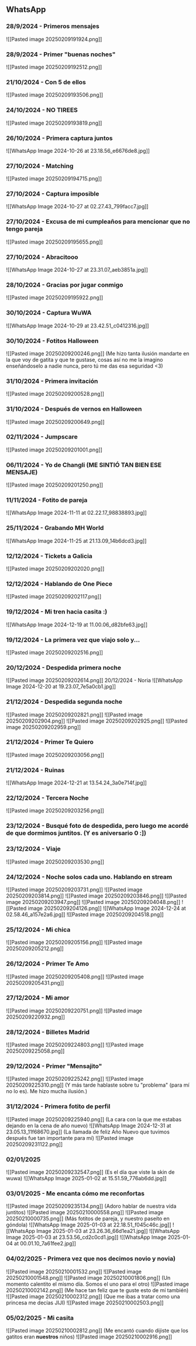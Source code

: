 
## WhatsApp

### 28/9/2024 - Primeros mensajes
![[Pasted image 20250209191924.png]]
### 28/9/2024 - Primer "buenas noches"
![[Pasted image 20250209192512.png]]
### 21/10/2024 - Con 5 de ellos
![[Pasted image 20250209193506.png]]
### 24/10/2024 - NO TIREES
![[Pasted image 20250209193819.png]]
### 26/10/2024 - Primera captura juntos
![[WhatsApp Image 2024-10-26 at 23.18.56_e6676de8.jpg]]
### 27/10/2024 - Matching
![[Pasted image 20250209194715.png]]
### 27/10/2024 - Captura imposible
![[WhatsApp Image 2024-10-27 at 02.27.43_799facc7.jpg]]
### 27/10/2024 - Excusa de mi cumpleaños para mencionar que no tengo pareja
![[Pasted image 20250209195655.png]]
### 27/10/2024 - Abracitooo
![[WhatsApp Image 2024-10-27 at 23.31.07_aeb3851a.jpg]]
### 28/10/2024 - Gracias por jugar conmigo
![[Pasted image 20250209195922.png]]
### 30/10/2024 - Captura WuWA
![[WhatsApp Image 2024-10-29 at 23.42.51_c0412316.jpg]]
### 30/10/2024 - Fotitos Halloween
![[Pasted image 20250209200246.png]]
(Me hizo tanta ilusión mandarte en la que voy de gatita y que te gustase, cosas así no me la imagino enseñándoselo a nadie nunca, pero tú me das esa seguridad <3)
### 31/10/2024 - Primera invitación
![[Pasted image 20250209200528.png]]
### 31/10/2024 - Después de vernos en Halloween
![[Pasted image 20250209200649.png]]
### 02/11/2024 - Jumpscare
![[Pasted image 20250209201001.png]]
### 06/11/2024 - Yo de Changli (ME SINTIÓ TAN BIEN ESE MENSAJE)
![[Pasted image 20250209201250.png]]
### 11/11/2024 - Fotito de pareja
![[WhatsApp Image 2024-11-11 at 02.22.17_98838893.jpg]]
### 25/11/2024 - Grabando MH World
![[WhatsApp Image 2024-11-25 at 21.13.09_14b6dcd3.jpg]]
### 12/12/2024 - Tickets a Galicia
![[Pasted image 20250209202020.png]]
### 12/12/2024 - Hablando de One Piece
![[Pasted image 20250209202117.png]]
### 19/12/2024 - Mi tren hacia casita :)
![[WhatsApp Image 2024-12-19 at 11.00.06_d82bfe63.jpg]]
### 19/12/2024 - La primera vez que viajo solo y...
![[Pasted image 20250209202516.png]]
### 20/12/2024 - Despedida primera noche
![[Pasted image 20250209202614.png]]
20/12/2024 - Noria
![[WhatsApp Image 2024-12-20 at 19.23.07_7e5a0cb1.jpg]]
### 21/12/2024 - Despedida segunda noche
![[Pasted image 20250209202821.png]]
![[Pasted image 20250209202904.png]]
![[Pasted image 20250209202925.png]]
![[Pasted image 20250209202959.png]]
### 21/12/2024 - Primer Te Quiero
![[Pasted image 20250209203056.png]]
### 21/12/2024 - Ruinas
![[WhatsApp Image 2024-12-21 at 13.54.24_3a0e714f.jpg]]
### 22/12/2024 - Tercera Noche
![[Pasted image 20250209203256.png]]
### 23/12/2024 - **Busqué foto de despedida, pero luego me acordé de que dormimos juntitos.** (Y es aniversario 0 :])

### 23/12/2024 - Viaje
![[Pasted image 20250209203530.png]]
### 24/12/2024 - Noche solos cada uno. Hablando en stream
![[Pasted image 20250209203731.png]]
![[Pasted image 20250209203814.png]]
![[Pasted image 20250209203846.png]]
![[Pasted image 20250209203947.png]]
![[Pasted image 20250209204048.png]]
![[Pasted image 20250209204126.png]]
![[WhatsApp Image 2024-12-24 at 02.58.46_a157e2a6.jpg]]
![[Pasted image 20250209204518.png]]
### 25/12/2024 - Mi chica
![[Pasted image 20250209205156.png]]
![[Pasted image 20250209205212.png]]
### 26/12/2024 - Primer Te Amo
![[Pasted image 20250209205408.png]]
![[Pasted image 20250209205431.png]]
### 27/12/2024 - Mi amor
![[Pasted image 20250209220751.png]]
![[Pasted image 20250209220932.png]]
### 28/12/2024 - Billetes Madrid
![[Pasted image 20250209224803.png]]
![[Pasted image 20250209225058.png]]
### 29/12/2024 - Primer "Mensajito"
![[Pasted image 20250209225242.png]]
![[Pasted image 20250209225310.png]]
(Y más tarde hablaste sobre tu "problema" (para mí no lo es). Me hizo mucha ilusión.)

### 31/12/2024 - Primera fotito de perfil
![[Pasted image 20250209225940.png]]
(La cara con la que me estabas dejando en la cena de año nuevo)
![[WhatsApp Image 2024-12-31 at 23.05.13_11f68670.jpg]]
(La llamada de feliz Año Nuevo que tuvimos después fue tan importante para mí)
![[Pasted image 20250209231122.png]]
### 02/01/2025
![[Pasted image 20250209232547.png]]
(Es el día que viste la skin de wuwa)
![[WhatsApp Image 2025-01-02 at 15.51.59_776ab6dd.jpg]]
### 03/01/2025 - Me encanta cómo me reconfortas
![[Pasted image 20250209235134.png]]
(Adoro hablar de nuestra vida juntitos)
![[Pasted image 20250210000558.png]]
![[Pasted image 20250210000735.png]]
(Más fotitos de pareja, y nuestro paseíto en góndola)
![[WhatsApp Image 2025-01-03 at 22.18.51_f045c46c.jpg]]
![[WhatsApp Image 2025-01-03 at 23.26.36_66d1ea21.jpg]]
![[WhatsApp Image 2025-01-03 at 23.53.56_cd2c0cd1.jpg]]
![[WhatsApp Image 2025-01-04 at 00.01.10_7a61fee2.jpg]]
### 04/02/2025 - Primera vez que nos decimos novio y novia)
![[Pasted image 20250210001532.png]]
![[Pasted image 20250210001548.png]]
![[Pasted image 20250210001806.png]]
(Un momento calentito el mismo día. Somos el uno para el otro)
![[Pasted image 20250210002142.png]]
(Me hace tan feliz que te guste esto de mí también)
![[Pasted image 20250210002312.png]]
(Que me ibas a tratar como una princesa me decías JIJI)
![[Pasted image 20250210002503.png]]

### 05/02/2025 - Mi casita
![[Pasted image 20250210002812.png]]
(Me encantó cuando dijiste que los gatitos eran **nuestros** niños)
![[Pasted image 20250210002916.png]]


